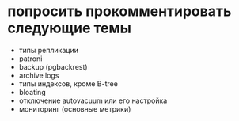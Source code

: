 # попросить прокомментировать следующие темы

* типы репликации
* patroni
* backup (pgbackrest)
* archive logs
* типы индексов, кроме B-tree
* bloating
* отключение autovacuum или его настройка
* мониторинг (основные метрики)
